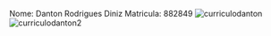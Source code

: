 Nome: Danton Rodrigues Diniz
Matricula: 882849
![curriculodanton](https://github.com/user-attachments/assets/79ba0e3a-7700-44ba-b898-5e8cfef407fd)
![curriculodanton2](https://github.com/user-attachments/assets/3b0d07de-1b63-4d62-8e93-2b489a3ab038)
